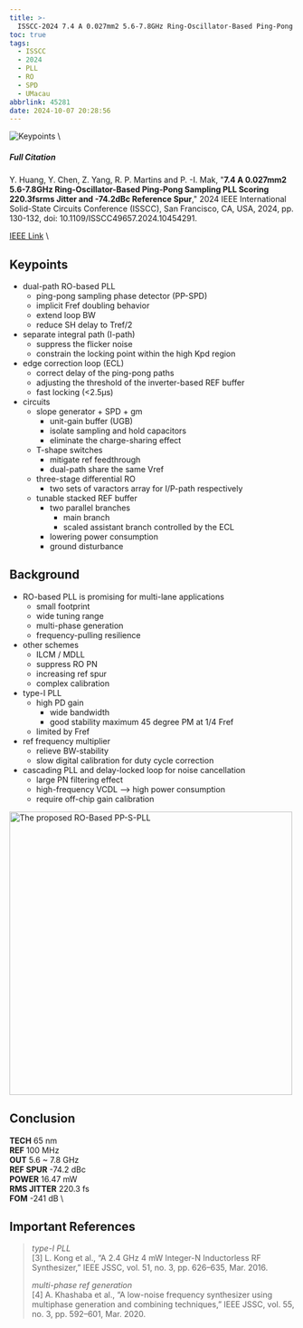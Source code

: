 ```yaml
---
title: >-
  ISSCC-2024 7.4 A 0.027mm2 5.6-7.8GHz Ring-Oscillator-Based Ping-Pong Sampling PLL Scoring 220.3fsrms Jitter and -74.2dBc Reference Spur
toc: true
tags:
  - ISSCC
  - 2024
  - PLL
  - RO
  - SPD
  - UMacau
abbrlink: 45281
date: 2024-10-07 20:28:56
---
```


![Keypoints](https://s21.ax1x.com/2024/10/07/pAGQ2OH.md.png) \

##### Full Citation

Y. Huang, Y. Chen, Z. Yang, R. P. Martins and P. -I. Mak, "**7.4 A 0.027mm2 5.6-7.8GHz Ring-Oscillator-Based Ping-Pong Sampling PLL Scoring 220.3fsrms Jitter and -74.2dBc Reference Spur**," 2024 IEEE International Solid-State Circuits Conference (ISSCC), San Francisco, CA, USA, 2024, pp. 130-132, doi: 10.1109/ISSCC49657.2024.10454291.

[IEEE Link](https://ieeexplore.ieee.org/document/10454291) \

## Keypoints

- dual-path RO-based PLL
  - ping-pong sampling phase detector (PP-SPD)
  - implicit Fref doubling behavior
  - extend loop BW
  - reduce SH delay to Tref/2
- separate integral path (I-path)
  - suppress the flicker noise
  - constrain the locking point within the high Kpd region
- edge correction loop (ECL)
  - correct delay of the ping-pong paths
  - adjusting the threshold of the inverter-based REF buffer
  - fast locking (<2.5μs)
- circuits
  - slope generator + SPD + gm
    - unit-gain buffer (UGB)
    - isolate sampling and hold capacitors
    - eliminate the charge-sharing effect
  - T-shape switches
    - mitigate ref feedthrough
    - dual-path share the same Vref
  - three-stage differential RO
    - two sets of varactors array for I/P-path respectively
  - tunable stacked REF buffer
    - two parallel branches
      - main branch
      - scaled assistant branch controlled by the ECL
    - lowering power consumption
    - ground disturbance

## Background

- RO-based PLL is promising for multi-lane applications
  - small footprint
  - wide tuning range
  - multi-phase generation
  - frequency-pulling resilience
- other schemes
  - ILCM / MDLL
  - suppress RO PN
  - increasing ref spur
  - complex calibration
- type-I PLL
  - high PD gain
    - wide bandwidth
    - good stability
      maximum 45 degree PM at 1/4 Fref
  - limited by Fref
- ref frequency multiplier
  - relieve BW-stability
  - slow digital calibration for duty cycle correction
- cascading PLL and delay-locked loop for noise cancellation
  - large PN filtering effect
  - high-frequency VCDL --> high power consumption
  - require off-chip gain calibration

<img src="https://s21.ax1x.com/2024/10/07/pAGQg6e.png" width = "500" alt="The proposed RO-Based PP-S-PLL" align=center />

## Conclusion

**TECH**  65 nm  \
**REF**  100 MHz \
**OUT**  5.6 ~ 7.8 GHz \
**REF SPUR**  -74.2 dBc \
**POWER**  16.47 mW  \
**RMS JITTER**  220.3 fs \
**FOM**  -241 dB \

## Important References

> *type-I PLL* \
> [3] L. Kong et al., “A 2.4 GHz 4 mW Integer-N Inductorless RF Synthesizer,” IEEE JSSC, vol. 51, no. 3, pp. 626–635, Mar. 2016.
> 
> *multi-phase ref generation* \
> [4] A. Khashaba et al., “A low-noise frequency synthesizer using multiphase generation and combining techniques,” IEEE JSSC, vol. 55, no. 3, pp. 592–601, Mar. 2020.
